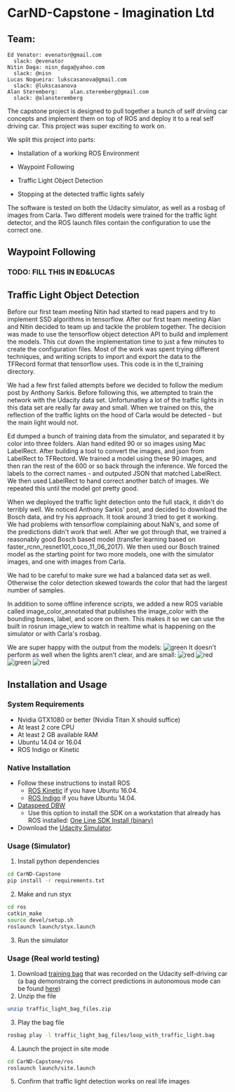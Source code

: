 # CarND-Capstone - Imagination Ltd

## Team:

```
Ed Venator: evenator@gmail.com
  slack: @evenator
Nitin Daga: nisn_daga@yahoo.com
  slack: @nisn
Lucas Nogueira: lukscasanova@gmail.com
  slack: @lukscasanova
Alan Steremberg:	alan.steremberg@gmail.com
  slack: @alansteremberg
```

The capstone project is designed to pull together a bunch of self drviing car concepts and implement them on top of ROS and deploy it to a real self driving car.  This project was super exciting to work on.

We split this project into parts:

* Installation of a working ROS Environment

* Waypoint Following

* Traffic Light Object Detection

* Stopping at the detected traffic lights safely

The software is tested on both the Udacity simulator, as well as a rosbag of images from Carla.  Two different models were trained for the traffic light detector, and the ROS launch files contain the configuration to use the correct one.

## Waypoint Following

### TODO: FILL THIS IN ED&LUCAS

## Traffic Light Object Detection

Before our first team meeting Nitin had started to read papers and try to implement SSD algorithms in tensorflow.  After our first team meeting Alan and Nitin decided to team up and tackle the problem together.  The decision was made to use the tensorflow object detection API to build and implement the models.  This cut down the implementation time to just a few minutes to create the configuration files.  Most of the work was spent trying different techniques, and writing scripts to import and export the data to the TFRecord format that tensorflow uses.  This code is in the tl_training directory.  

We had a few first failed attempts before we decided to follow the medium post by Anthony Sarkis.  Before following this, we attempted to train the network with the Udacity data set. Unfortunatley a lot of the traffic lights in this data set are really far away and small. When we trained on this, the reflection of the traffic lights on the hood of Carla would be detected  - but the main light would not.  

Ed dumped a bunch of training data from the simulator, and separated it by color into three folders.  Alan hand edited 90 or so images using Mac LabelRect.  After building a tool to convert the images, and json from LabelRect to TFRectord. We trained a model using these 90 images, and then ran the rest of the 600 or so back through the inference. We forced the labels to the correct names - and outputed JSON that matched LabelRect.  We then used LabelRect to hand correct another batch of images. We repeated this until the model got pretty good.

When we deployed the traffic light detection onto the full stack, it didn't do terribly well.  We noticed Anthony Sarkis' post, and decided to download the Bosch data, and try his approach.  It took around 3 tried to get it working. We had problems with tensorflow complaining about NaN's, and some of the predictions didn't work that well.  After we got through that, we trained a reasonably good Bosch based model (transfer learning based on faster_rcnn_resnet101_coco_11_06_2017). We then used our Bosch trained model as the starting point for two more models, one with the simulator images, and one with images from Carla.     

We had to be careful to make sure we had a balanced data set as well. Otherwise the color detection skewed towards the color that had the largest number of samples.


In addition to some offline inference scripts, we added a new ROS variable called image_color_annotated that publishes the image_color with the bounding boxes, label, and score on them. This makes it so we can use the built in rosrun image_view to watch in realtime what is happening on the simulator or with Carla's rosbag.


We are super happy with the output from the models:
![green](imgs/screenshots/tl1.png)
It doesn't perform as well when the lights aren't clear, and are small:
![red](imgs/screenshots/tl2.png)
![red](imgs/screenshots/tl3.png)
![green](imgs/screenshots/tl4.png)
![red](imgs/screenshots/tl5.png)

## Installation and Usage

### System Requirements

- Nvidia GTX1080 or better (Nvidia Titan X should suffice)
- At least 2 core CPU
- At least 2 GB available RAM
- Ubuntu 14.04 or 16.04
- ROS Indigo or Kinetic

### Native Installation

* Follow these instructions to install ROS
  * [ROS Kinetic](http://wiki.ros.org/kinetic/Installation/Ubuntu) if you have Ubuntu 16.04.
  * [ROS Indigo](http://wiki.ros.org/indigo/Installation/Ubuntu) if you have Ubuntu 14.04.
* [Dataspeed DBW](https://bitbucket.org/DataspeedInc/dbw_mkz_ros)
  * Use this option to install the SDK on a workstation that already has ROS installed: [One Line SDK Install (binary)](https://bitbucket.org/DataspeedInc/dbw_mkz_ros/src/81e63fcc335d7b64139d7482017d6a97b405e250/ROS_SETUP.md?fileviewer=file-view-default)
* Download the [Udacity Simulator](https://github.com/udacity/CarND-Capstone/releases/tag/v1.2).

### Usage (Simulator)

1. Install python dependencies
```bash
cd CarND-Capstone
pip install -r requirements.txt
```
2. Make and run styx
```bash
cd ros
catkin_make
source devel/setup.sh
roslaunch launch/styx.launch
```
3. Run the simulator

### Usage (Real world testing)

1. Download [training bag](https://drive.google.com/file/d/0B2_h37bMVw3iYkdJTlRSUlJIamM/view?usp=sharing) that was recorded on the Udacity self-driving car (a bag demonstraing the correct predictions in autonomous mode can be found [here](https://drive.google.com/open?id=0B2_h37bMVw3iT0ZEdlF4N01QbHc))
2. Unzip the file
```bash
unzip traffic_light_bag_files.zip
```
3. Play the bag file
```bash
rosbag play -l traffic_light_bag_files/loop_with_traffic_light.bag
```
4. Launch the project in site mode
```bash
cd CarND-Capstone/ros
roslaunch launch/site.launch
```
5. Confirm that traffic light detection works on real life images

